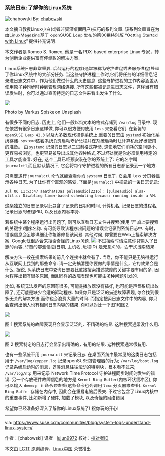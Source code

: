 ### 系统日志: 了解你的Linux系统

![chabowski](https://www.suse.com/communities/blog/files/2016/03/chabowski_avatar_1457537819-100x100.jpg)
 By: [chabowski][1]

本文摘自教授Linux小白(或者非资深桌面用户)技巧的系列文章. 该系列文章旨在为由LinuxMagazine基于 [openSUSE Leap][3] 发布的第30期特别版 “[Getting Started with Linux][2]” 提供补充说明.

本文作者是 Romeo S. Romeo, 他是一名 PDX-based enterprise Linux 专家，转为创新企业提供富有伸缩性的解决方案.

Linux系统日志非常重要. 后台运行的程序(通常被称为守护进程或者服务进程)处理了你Linux系统中的大部分任务. 当这些守护进程工作时,它们将任务的详细信息记录进日志文件中，作为他们做过什么的历史信息. 这些守护进程的工作内容涵盖从使用原子钟同步时钟到管理网络连接. 所有这些都被记录进日志文件，这样当有错误发生时，你可以通过查阅特定的日志文件来看出发生了什么.

![](https://www.suse.com/communities/blog/files/2017/11/markus-spiske-153537-300x450.jpg)

Photo by Markus Spiske on Unsplash

有很多不同的日志. 历史上, 他们一般以纯文本的格式存储到 `/var/log` 目录中. 现在依然有很多日志这样做, 你可以很方便的使用 `less` 来查看它们. 
在新装的 `openSUSE Leap 42.3` 以及大多数现代操作系统上,重要的日志由 `systemd` 初始化系统存储. `systemd`这套系统负责启动守护进程并在系统启动时让计算机做好被使用的准备。
由 `systemd` 记录的日志以二进制格式存储, 这使地它们消耗的空间更小,更容易被浏览，也更容易被导出成其他各种格式,不过坏处就是你必须使用特定的工具才能查看.
好在, 这个工具已经预安装在你的系统上了: 它的名字叫 `journalctl`,而且默认情况下, 它会将每个守护进程的所有日志都记录到一个地方.

只需要运行 `journalctl` 命令就能查看你的 `systemd` 日志了. 它会用 `less` 分页器显示各种日志. 为了让你有个直观的感受, 下面是`journalctl` 中摘录的一条日志记录:

```
Jul 06 11:53:47 aaathats3as pulseaudio[2216]: [pulseaudio] alsa-util.c: Disabling timer-based scheduling because running inside a VM.
```

这条独立的日志记录以此包含了记录的日期和时间, 计算机名, 记录日志的进程名, 记录日志的进程PID, 以及日志内容本身.

若系统中某个程序运行出问题了, 则可以查看日志文件并搜索(使用 “/” 加上要搜索的关键字)程序名称. 有可能导致该程序出问题的错误会记录到系统日志中. 
有时，错误信息会足够详细让你能够修复该问题. 其他时候, 你需要在Web上搜索解决方案. Google就很适合来搜索奇怪的Linux问题.
![](https://www.suse.com/communities/blog/files/2017/09/Sunglasses_Emoji-450x450.png)
不过搜索时请注意你只输入了日志的内容, 行首的那些信息(日期, 主机名, 进程ID) 是无意义的，会干扰搜索结果.

解决方法一般在搜索结果的前几个连接中就会有了. 当然，你不能只是无脑得运行从互联网上找到的那些命令: 请一定先搞清楚你要做的事情是什么，它的效果会是什么. 
据说, 从系统日志中查询日志要比直接搜索描述故障的关键字要有用的多. 因为程序出错有很多原因, 而且同样的故障表现也可能由多种问题引发的.

比如, 系统无法发声的原因有很多, 可能是播放器没有插好, 也可能是声音系统出故障了, 还可能是缺少合适的驱动程序. 
如果你只是泛泛的描述故障表现, 你会找到很多无关的解决方法,而你也会浪费大量的时间. 而指定搜索日志文件中的内容, 你只会查询出他人也有相同日志内容的结果.
你可以对比一下图1和图2.

![](https://www.suse.com/communities/blog/files/2017/11/picture1-450x450.png)

图 1 搜索系统的故障表现只会显示泛泛的，不精确的结果. 这种搜索通常没什么用.

![](https://www.suse.com/communities/blog/files/2017/11/picture2-450x450.png)

图 2 搜索特定的日志行会显示出精确的，有用的结果. 这种搜索通常很有用.

也有一些系统不用 `journalctl` 来记录日志. 在桌面系统中最常见的这类日志包括用于 `/var/log/zypper.log` 记录openSUSE包管理器的行为; `/var/log/boot.log` 记录系统启动时的消息，这类消息往往滚动的特别块，根本看不过来; `/var/log/ntp` 用来记录 Network Time Protocol 守护进程同步时间时发生的错误. 
另一个存放硬件故障信息的地方是 `Kernel Ring Buffer`(内核环状缓冲区), 你可以输入 `demesg -H` 命令来查看(这条命令也会调用 `less` 分页器来查看).
`Kernel Ring Buffer` 存储在内存中, 因此会在重启电脑后丢失. 不过它包含了Linux内核中的重要事件, 比如新增了硬件, 加载了模块, 以及奇怪的网络错误.

希望你已经准备好深入了解你的Linux系统了! 祝你玩的开心!

--------------------------------------------------------------------------------

via: https://www.suse.com/communities/blog/system-logs-understand-linux-system/

作者：[chabowski]
译者：[lujun9972](https://github.com/lujun9972)
校对：[校对者ID](https://github.com/校对者ID)

本文由 [LCTT](https://github.com/LCTT/TranslateProject) 原创编译，[Linux中国](https://linux.cn/) 荣誉推出

[1]:https://www.suse.com/communities/blog/author/chabowski/
[2]:http://www.linux-magazine.com/Resources/Special-Editions/30-Getting-Started-with-Linux
[3]:https://en.opensuse.org/Portal:42.3
[4]:http://www.linux-magazine.com/
